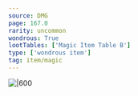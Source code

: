 ```yaml
---
source: DMG
page: 167.0
rarity: uncommon
wondrous: True
lootTables: ['Magic Item Table B']
type: ['wondrous item']
tag: item/magic
---
```



![|600](https://5e.tools/img/items/DMG/Elemental%20Gem.jpg)